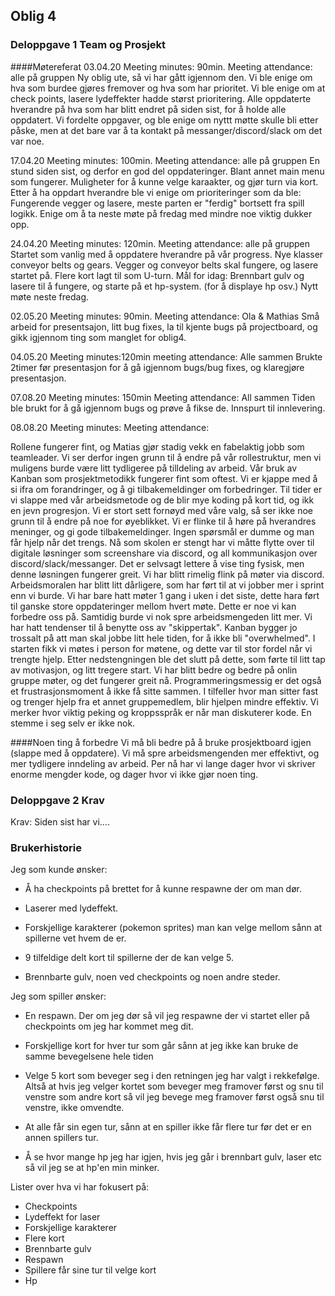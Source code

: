 ## Oblig 4
### Deloppgave 1 Team og Prosjekt

####Møtereferat
03.04.20
Meeting minutes: 90min.
Meeting attendance: alle på gruppen
Ny oblig ute, så vi har gått igjennom den. Vi ble enige om hva som burdee gjøres fremover og hva som har prioritet.
Vi ble enige om at check points, lasere lydeffekter hadde størst prioritering. Alle oppdaterte hverandre på hva som har blitt endret
på siden sist, for å holde alle oppdatert. Vi fordelte oppgaver, og ble enige om nyttt møtte skulle bli etter påske, men at det bare var
å ta kontakt på messanger/discord/slack om det var noe.

17.04.20
Meeting minutes: 100min.
Meeting attendance: alle på gruppen
En stund siden sist, og derfor en god del oppdateringer. Blant annet main menu som fungerer. Muligheter for å kunne velge karaakter, og gjør turn via kort.
Etter å ha oppdart hverandre ble vi enige om prioriteringer som da ble: Fungerende vegger og lasere, meste parten er "ferdig" bortsett fra spill logikk.
Enige om å ta neste møte på fredag med mindre noe viktig dukker opp.

24.04.20
Meeting minutes: 120min.
Meeting attendance: alle på gruppen
Startet som vanlig med å oppdatere hverandre på vår progress. Nye klasser conveyor belts og gears. Vegger og conveyor belts skal fungere, og lasere startet på.
Flere kort lagt til som U-turn.
Mål for idag: Brennbart gulv og lasere til å fungere, og starte på et hp-system. (for å displaye hp osv.)
Nytt møte neste fredag. 

02.05.20
Meeting minutes: 90min.
Meeting attendance: Ola & Mathias
Små arbeid for presentsajon, litt bug fixes, la til kjente bugs på projectboard, og gikk igjennom ting som manglet for oblig4. 

04.05.20
Meeting minutes:120min
meeting attendance: Alle sammen
Brukte  2timer før presentasjon for å gå igjennom bugs/bug fixes, og klaregjøre presentasjon.


07.08.20
Meeting minutes: 150min
Meeting attendance: All sammen
Tiden ble brukt for å gå igjennom bugs og prøve å fikse de. Innspurt til innlevering.

08.08.20
Meeting minutes:
Meeting attendance: 


Rollene fungerer fint, og Matias gjør stadig vekk en fabelaktig jobb som teamleader. Vi ser derfor ingen grunn til å endre på vår rollestruktur, men vi muligens burde være litt tydligeree på tilldeling av arbeid.
Vår bruk av Kanban som prosjektmetodikk fungerer fint som oftest. Vi er kjappe med å si ifra om forandringer, og å gi tilbakemeldinger om forbedringer. Til tider er vi slappe med vår arbeidsmetode og de blir mye koding på kort tid,
og ikk en jevn progresjon. 
Vi er stort sett fornøyd med våre valg, så ser ikke noe grunn til å endre på noe for øyeblikket.
Vi er flinke til å høre på hverandres meninger, og gi gode tilbakemeldinger. Ingen spørsmål er dumme og man får hjelp når det trengs. 
Nå som skolen er stengt har vi måtte flytte over til digitale løsninger som screenshare via discord, og all kommunikasjon over discord/slack/messanger. Det er selvsagt lettere å vise ting fysisk, men denne løsningen fungerer greit.
Vi har blitt rimelig flink på møter via discord. Arbeidsmoralen har blitt litt dårligere, som har ført til at vi jobber mer i sprint enn vi burde.
Vi har bare hatt møter 1 gang i uken i det siste, dette hara ført til ganske store oppdateringer mellom hvert møte. Dette er noe vi kan
forbedre oss på. Samtidig burde vi nok spre arbeidsmengeden litt mer. Vi har hatt tendenser til å benytte oss av "skippertak".
Kanban bygger jo trossalt på att man skal jobbe litt hele tiden, for å ikke bli "overwhelmed".
I starten fikk vi møtes i person for møtene, og dette var til stor fordel når vi trengte hjelp. Etter nedstengningen ble det slutt på dette,
som førte til litt tap av motivasjon, og litt tregere start. Vi har blitt bedre og bedre på onlin gruppe møter, og det fungerer greit nå.
Programmeringsmessig er det også et frustrasjonsmoment å ikke få sitte sammen. I tilfeller hvor man sitter fast og trenger hjelp fra et annet gruppemedlem, blir hjelpen mindre effektiv. Vi merker hvor viktig peking og kroppsspråk er når man diskuterer kode.
En stemme i seg selv er ikke nok.


####Noen ting å forbedre
Vi må bli bedre på å bruke prosjektboard igjen (slappe med å oppdatere).
Vi må spre arbeidsmengenden mer effektivt, og mer tydligere inndeling av arbeid.  Per nå har vi lange dager hvor vi skriver enorme mengder kode, og dager hvor vi ikke gjør noen ting.





### Deloppgave 2 Krav
Krav:
Siden sist har vi....

### Brukerhistorie

Jeg som kunde ønsker:

* Å ha checkpoints på brettet for å kunne respawne der om man dør.
 
* Laserer med lydeffekt.

* Forskjellige karakterer (pokemon sprites) man kan velge mellom sånn at spillerne vet hvem de er.

* 9 tilfeldige delt kort til spillerne der de kan velge 5.

* Brennbarte gulv, noen ved checkpoints og noen andre steder.

Jeg som spiller ønsker:

* En respawn. Der om jeg dør så vil jeg respawne der vi startet eller på checkpoints om jeg har kommet meg dit.

* Forskjellige kort for hver tur som går sånn at jeg ikke kan bruke de samme bevegelsene hele tiden

* Velge 5 kort som beveger seg i den retningen jeg har valgt i rekkefølge.
Altså at hvis jeg velger kortet som beveger meg framover først og snu til venstre som andre kort så vil jeg bevege meg framover først også snu til venstre,
ikke omvendte.

* At alle får sin egen tur, 
sånn at en spiller ikke får flere tur før det er en annen spillers tur.

* Å se hvor mange hp jeg har igjen, hvis jeg går i brennbart gulv, laser etc så vil jeg se at hp'en min minker.

Lister over hva vi har fokusert på:

* Checkpoints
* Lydeffekt for laser
* Forskjellige karakterer
* Flere kort
* Brennbarte gulv
* Respawn
* Spillere får sine tur til velge kort
* Hp